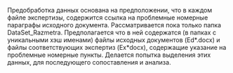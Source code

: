 Предобработка данных основана на предположении, что в каждом файле экспертизы, содержится ссылка на проблемные номерные параграфы исходного документа. Рассматривается пока только папка DataSet_Razmetra. Предполагается что в ней содержатся (в папках с уникальными хэш именами) файлы исходных документов (Ed*.docx) и файлы соответствующих экспертиз (Ex*docx), содержащие указание на проблемные номерные пункты. Делается попытка выделения этих данных, для последующего сопоставления и анализа.